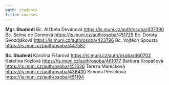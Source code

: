 ```yaml
---
path: students
title: courses
---
```

**Mgr. Studenti**
Bc. Alžbeta Devánová
<https://is.muni.cz/auth/osoba/437390>
Bc. Selma de Donnová
<https://is.muni.cz/auth/osoba/451725>
Bc. Dorota Gvozdjáková
<https://is.muni.cz/auth/osoba/423796>
Bc. Vojtěch Spousta
<https://is.muni.cz/auth/osoba/447587>

**Bc. Studenti**
Karolína Fišarová
<https://is.muni.cz/auth/osoba/460702>
Kateřina Kozlová
<https://is.muni.cz/auth/osoba/461077>
Barbora Kropáčová
<https://is.muni.cz/auth/osoba/451626>
Tereza Marečková
<https://is.muni.cz/auth/osoba/436430>
Simona Pěničková
<https://is.muni.cz/auth/osoba/451194>